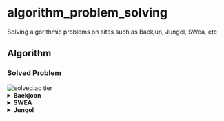 # algorithm_problem_solving
Solving algorithmic problems on sites such as Baekjun, Jungol, SWea, etc

## Algorithm

### Solved Problem

<img src="http://mazassumnida.wtf/api/v2/generate_badge?boj=kim99602" alt="solved.ac tier"/>

<details>
<summary><strong>Baekjoon</strong></summary>

- 1074  
- 1149  
- 1244  
- 1260  
- 1463  
- 1600  
- 1753  
- 1920  
- 1932  
- 1941  
- 2042  
- 2156  
- 2164  
- 2206  
- 2563  
- 2564  
- 2567  
- 2615  
- 2798  
- 2839  
- 2941  
- 2991  
- 2999  
- 3954  
- 4963  
- 7576  
- 8320  
- 9095
- 10815  
- 11053 
- 11722  
- 11726   
- 11399  
- 14501  
- 14502  
- 16206  
- 16235  
- 16919  
- 16926  
- 16935  
- 17135  
- 17136  
- 17413  
- 17472  

</details>

<details>
<summary><strong>SWEA</strong></summary>

- 1208  
- 1210  
- 1218  
- 1225  
- 1238  
- 1247  
- 1251  
- 1263  
- 1289  
- 1486  
- 1767  
- 1859  
- 1873  
- 1940  
- 1954  
- 1966  
- 1970  
- 1974  
- 1976  
- 1979  
- 1983  
- 2001  
- 2117  
- 2382  
- 2383  
- 2805  
- 3124  
- 3282  
- 3289  
- 3307  
- 3421  
- 4193  
- 4615  
- 5215  
- 5432  
- 5644  
- 5656  
- 6485  
- 6730  
- 6808  
- 6958  
- 7699  
- 7733  

</details>

<details>
<summary><strong>Jungol</strong></summary>

- 1329  
- 1523  
- 1707  
- 1719  

</details>